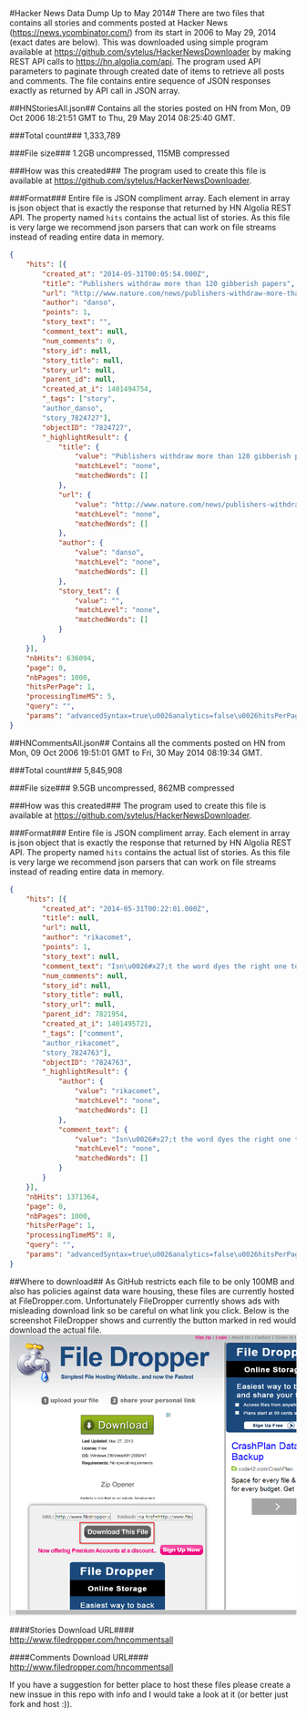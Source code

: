 #Hacker News Data Dump Up to May 2014#
There are two files that contains all stories and comments posted at Hacker News (https://news.ycombinator.com/) from its start in 2006 to May 29, 2014 (exact dates are below). This was downloaded using simple program available at https://github.com/sytelus/HackerNewsDownloader by making REST API calls to https://hn.algolia.com/api. The program used API parameters to paginate through created date of items to retrieve all posts and comments. The file contains entire sequence of JSON responses exactly as returned by API call in JSON array.

##HNStoriesAll.json##
Contains all the stories posted on HN from Mon, 09 Oct 2006 18:21:51 GMT to Thu, 29 May 2014 08:25:40 GMT.

###Total count###
1,333,789

###File size###
1.2GB uncompressed, 115MB compressed

###How was this created###
The program used to create this file is available at https://github.com/sytelus/HackerNewsDownloader.

###Format###
Entire file is JSON compliment array. Each element in array is json object that is exactly the response that returned by HN Algolia REST API. The property named `hits` contains the actual list of stories. As this file is very large we recommend json parsers that can work on file streams instead of reading entire data in memory.

```json
{
	"hits": [{
		"created_at": "2014-05-31T00:05:54.000Z",
		"title": "Publishers withdraw more than 120 gibberish papers",
		"url": "http://www.nature.com/news/publishers-withdraw-more-than-120-gibberish-papers-1.14763?WT.mc_id=TWT_NatureNews",
		"author": "danso",
		"points": 1,
		"story_text": "",
		"comment_text": null,
		"num_comments": 0,
		"story_id": null,
		"story_title": null,
		"story_url": null,
		"parent_id": null,
		"created_at_i": 1401494754,
		"_tags": ["story",
		"author_danso",
		"story_7824727"],
		"objectID": "7824727",
		"_highlightResult": {
			"title": {
				"value": "Publishers withdraw more than 120 gibberish papers",
				"matchLevel": "none",
				"matchedWords": []
			},
			"url": {
				"value": "http://www.nature.com/news/publishers-withdraw-more-than-120-gibberish-papers-1.14763?WT.mc_id=TWT_NatureNews",
				"matchLevel": "none",
				"matchedWords": []
			},
			"author": {
				"value": "danso",
				"matchLevel": "none",
				"matchedWords": []
			},
			"story_text": {
				"value": "",
				"matchLevel": "none",
				"matchedWords": []
			}
		}
	}],
	"nbHits": 636094,
	"page": 0,
	"nbPages": 1000,
	"hitsPerPage": 1,
	"processingTimeMS": 5,
	"query": "",
	"params": "advancedSyntax=true\u0026analytics=false\u0026hitsPerPage=1\u0026tags=story"
}
```

##HNCommentsAll.json##
Contains all the comments posted on HN from Mon, 09 Oct 2006 19:51:01 GMT to Fri, 30 May 2014 08:19:34 GMT.

###Total count###
5,845,908

###File size###
9.5GB uncompressed, 862MB compressed

###How was this created###
The program used to create this file is available at https://github.com/sytelus/HackerNewsDownloader.

###Format###
Entire file is JSON compliment array. Each element in array is json object that is exactly the response that returned by HN Algolia REST API. The property named `hits` contains the actual list of stories. As this file is very large we recommend json parsers that can work on file streams instead of reading entire data in memory.

```json
{
	"hits": [{
		"created_at": "2014-05-31T00:22:01.000Z",
		"title": null,
		"url": null,
		"author": "rikacomet",
		"points": 1,
		"story_text": null,
		"comment_text": "Isn\u0026#x27;t the word dyes the right one to use here? Instead of dies?",
		"num_comments": null,
		"story_id": null,
		"story_title": null,
		"story_url": null,
		"parent_id": 7821954,
		"created_at_i": 1401495721,
		"_tags": ["comment",
		"author_rikacomet",
		"story_7824763"],
		"objectID": "7824763",
		"_highlightResult": {
			"author": {
				"value": "rikacomet",
				"matchLevel": "none",
				"matchedWords": []
			},
			"comment_text": {
				"value": "Isn\u0026#x27;t the word dyes the right one to use here? Instead of dies?",
				"matchLevel": "none",
				"matchedWords": []
			}
		}
	}],
	"nbHits": 1371364,
	"page": 0,
	"nbPages": 1000,
	"hitsPerPage": 1,
	"processingTimeMS": 8,
	"query": "",
	"params": "advancedSyntax=true\u0026analytics=false\u0026hitsPerPage=1\u0026tags=comment"
}
```

##Where to download##
As GitHub restricts each file to be only 100MB and also has policies against data ware housing, these files are currently hosted at FileDropper.com. Unfortunately FileDropper currently shows ads with misleading download link so be careful on what link you click. Below is the screenshot FileDropper shows and currently the button marked in red would download the actual file.
![](FileDropperDownloadScreen.png?raw=true)

####Stories Download URL####
http://www.filedropper.com/hncommentsall

####Comments Download URL####
http://www.filedropper.com/hncommentsall

If you have a suggestion for better place to host these files please create a new inssue in this repo with info and I would take a look at it (or better just fork and host :)).
